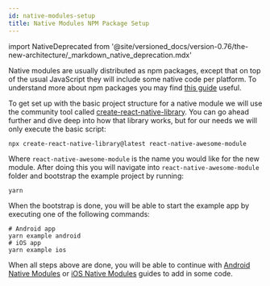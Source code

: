 ```yaml
---
id: native-modules-setup
title: Native Modules NPM Package Setup
---
```


import NativeDeprecated from '@site/versioned_docs/version-0.76/the-new-architecture/\_markdown_native_deprecation.mdx'

<NativeDeprecated />

Native modules are usually distributed as npm packages, except that on top of the usual JavaScript they will include some native code per platform. To understand more about npm packages you may find [this guide](https://docs.npmjs.com/packages-and-modules/contributing-packages-to-the-registry) useful.

To get set up with the basic project structure for a native module we will use the community tool called [create-react-native-library](https://callstack.github.io/react-native-builder-bob/create). You can go ahead further and dive deep into how that library works, but for our needs we will only execute the basic script:

```shell
npx create-react-native-library@latest react-native-awesome-module
```

Where `react-native-awesome-module` is the name you would like for the new module. After doing this you will navigate into `react-native-awesome-module` folder and bootstrap the example project by running:

```shell
yarn
```

When the bootstrap is done, you will be able to start the example app by executing one of the following commands:

```shell
# Android app
yarn example android
# iOS app
yarn example ios
```

When all steps above are done, you will be able to continue with [Android Native Modules](native-modules-android) or [iOS Native Modules](native-modules-ios) guides to add in some code.